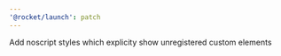 ```yaml
---
'@rocket/launch': patch
---
```


Add noscript styles which explicity show unregistered custom elements
